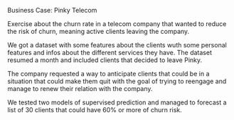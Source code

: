 Business Case: Pinky Telecom

Exercise about the churn rate in a telecom company that wanted to reduce the risk of churn, meaning active clients leaving the company.

We got a dataset with some features about the clients wuth some personal features and infos about the different services they have. The dataset resumed a month and included clients that decided to leave Pinky.

The company requested a way to anticipate clients that could be in a situation that could make them quit with the goal of trying to reengage and manage to renew their relation with the company.

We tested two models of supervised prediction and managed to forecast a list of 30 clients that could have 60% or more of churn risk.